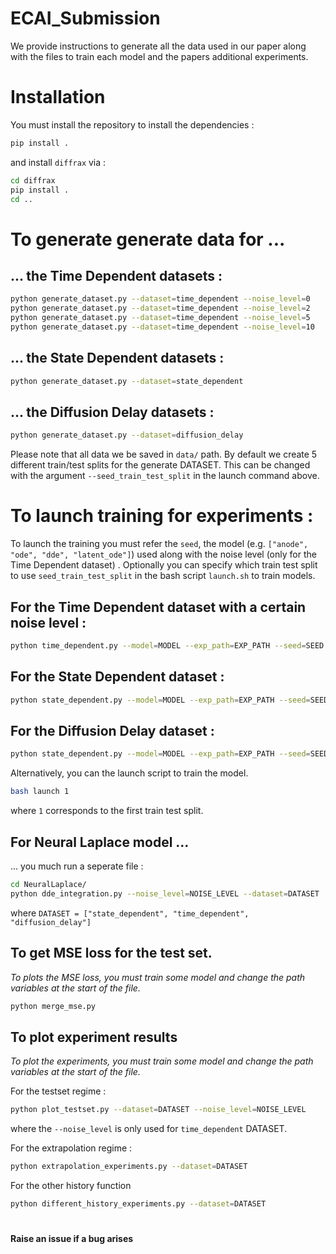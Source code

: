 # ECAI_Submission

We provide instructions to generate all the data used in our paper along with the files to train each model and the papers additional experiments.

# Installation 

You must install the repository to install the dependencies : 
```bash
pip install . 
```
and install `diffrax` via :
```bash
cd diffrax
pip install .
cd ..
```

# To generate generate data for ... 

## ... the Time Dependent datasets : 

```bash 
python generate_dataset.py --dataset=time_dependent --noise_level=0
python generate_dataset.py --dataset=time_dependent --noise_level=2
python generate_dataset.py --dataset=time_dependent --noise_level=5
python generate_dataset.py --dataset=time_dependent --noise_level=10
```

## ... the State Dependent datasets : 

```bash 
python generate_dataset.py --dataset=state_dependent 
```

## ... the Diffusion Delay datasets : 

```bash 
python generate_dataset.py --dataset=diffusion_delay 
```

Please note that all data we be saved in `data/` path. By default we create 5 different train/test splits for the generate DATASET. 
This can be changed with the argument `--seed_train_test_split` in the launch command above.

# To launch training for experiments :

To launch the training you must refer the `seed`, the model (e.g. `["anode", "ode", "dde", "latent_ode"]`) used along with the noise level (only for the Time Dependent dataset) . Optionally you can specify which train test split to use `seed_train_test_split` in the bash script `launch.sh` to train models.

## For the Time Dependent dataset with a certain noise level : 

```bash 
python time_dependent.py --model=MODEL --exp_path=EXP_PATH --seed=SEED --noise_level=NOISE_LEVEL
```


## For the State Dependent dataset : 

```bash 
python state_dependent.py --model=MODEL --exp_path=EXP_PATH --seed=SEED
```

## For the Diffusion Delay dataset : 

```bash 
python state_dependent.py --model=MODEL --exp_path=EXP_PATH --seed=SEED
```

Alternatively, you can the launch script to train the model. 

```bash 
bash launch 1
```

where `1` corresponds to the first train test split. 

## For Neural Laplace model ...

... you much run a seperate file : 

```bash
cd NeuralLaplace/
python dde_integration.py --noise_level=NOISE_LEVEL --dataset=DATASET                                                                                                      
```

where `DATASET = ["state_dependent", "time_dependent", "diffusion_delay"]`

## To get MSE loss for the test set.

*To plots the MSE loss, you must train some model and change the path variables at the start of the file.*

```bash 
python merge_mse.py
```

## To plot experiment results

*To plot the experiments, you must train some model and change the path variables at the start of the file.*

For the testset regime : 

```bash 
python plot_testset.py --dataset=DATASET --noise_level=NOISE_LEVEL 
```
where the `--noise_level` is only used for `time_dependent` DATASET.

For the extrapolation regime : 
```bash 
python extrapolation_experiments.py --dataset=DATASET
```

For the other history function 
```bash 
python different_history_experiments.py --dataset=DATASET
```

# 
**Raise an issue if a bug arises** 
#